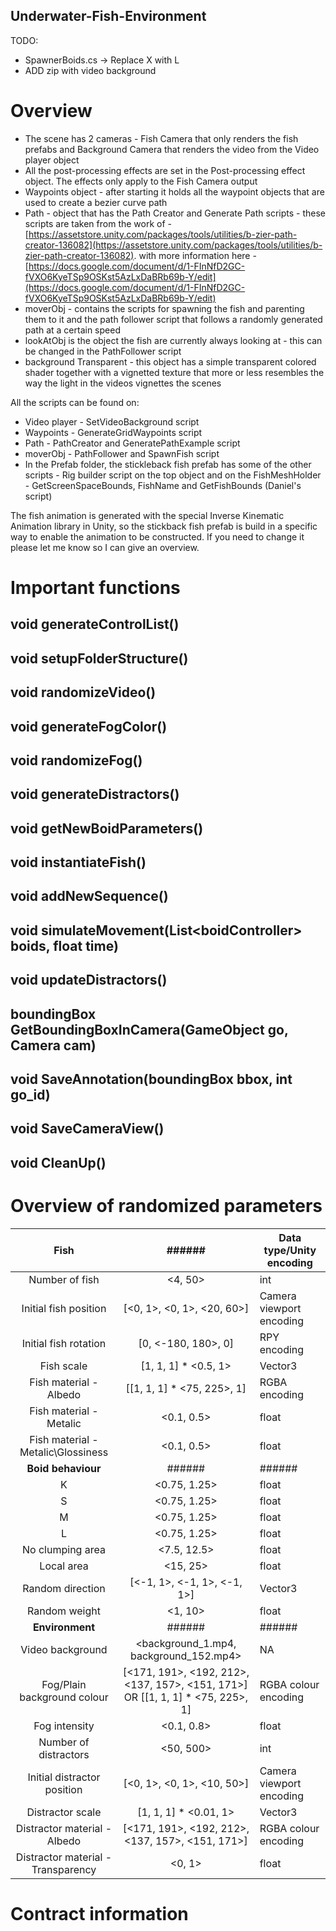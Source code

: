 ## Underwater-Fish-Environment
 TODO: 
- SpawnerBoids.cs -> Replace X with L
- ADD zip with video background

# Overview

- The scene has 2 cameras - Fish Camera that only renders the fish prefabs and Background Camera that renders the video from the Video player object
- All the post-processing effects are set in the Post-processing effect object. The effects only apply to the Fish Camera output
- Waypoints object - after starting it holds all the waypoint objects that are used to create a bezier curve path
- Path - object that has the Path Creator and Generate Path scripts - these scripts are taken from the work of - [https://assetstore.unity.com/packages/tools/utilities/b-zier-path-creator-136082](https://assetstore.unity.com/packages/tools/utilities/b-zier-path-creator-136082). with more information here - [https://docs.google.com/document/d/1-FInNfD2GC-fVXO6KyeTSp9OSKst5AzLxDaBRb69b-Y/edit](https://docs.google.com/document/d/1-FInNfD2GC-fVXO6KyeTSp9OSKst5AzLxDaBRb69b-Y/edit)
- moverObj - contains the scripts for spawning the fish and parenting them to it and the path follower script that follows a randomly generated path at a certain speed
- lookAtObj is the object the fish are currently always looking at - this can be changed in the PathFollower script
- background Transparent - this object has a simple transparent colored shader together with a vignetted texture that more or less resembles the way the light in the videos vignettes the scenes

All the scripts can be found on:
 - Video player - SetVideoBackground script
 - Waypoints - GenerateGridWaypoints script
 - Path - PathCreator and GeneratePathExample script
 - moverObj - PathFollower and SpawnFish script
 - In the Prefab folder, the stickleback fish prefab has some of the other scripts - Rig builder script on the top object and on the FishMeshHolder - GetScreenSpaceBounds, FishName and GetFishBounds (Daniel's script)
 
 The fish animation is generated with the special Inverse Kinematic Animation library in Unity, so the stickback fish prefab is build in a specific way to enable the animation to be constructed. If you need to change it please let me know so I can give an overview.
 
# Important functions
## void generateControlList()
## void setupFolderStructure()
## void randomizeVideo()
## void generateFogColor()
## void randomizeFog()
## void generateDistractors()
## void getNewBoidParameters()
## void instantiateFish()
## void addNewSequence()
## void simulateMovement(List\<boidController> boids, float time)
## void updateDistractors()
## boundingBox GetBoundingBoxInCamera(GameObject go, Camera cam)
## void SaveAnnotation(boundingBox bbox, int go_id)
## void SaveCameraView()
## void CleanUp()

# Overview of randomized parameters 
|**Fish**                            |                     ######                                                         | Data type/Unity encoding  |
|:----------------------------------:|:----------------------------------------------------------------------------------:|---------------------------|
| Number of fish                     |                                       <4, 50>                                      | int                       |
| Initial fish position              |                             [<0, 1>, <0, 1>, <20, 60>]                             | Camera viewport encoding  |
| Initial fish rotation              |                                 [0, <-180, 180>, 0]                                | RPY encoding              |
| Fish scale                         |                                [1, 1, 1] * <0.5, 1>                                | Vector3                   |
| Fish material - Albedo             |                             [[1, 1, 1] * <75, 225>, 1]                             | RGBA encoding             |
| Fish material - Metalic            |                                     <0.1, 0.5>                                     | float                     |
| Fish material - Metalic\Glossiness |                                     <0.1, 0.5>                                     | float                     |
|         **Boid behaviour**         |                                     ######                                         |       ######              |
| K                                  |                                    <0.75, 1.25>                                    | float                     |
| S                                  |                                    <0.75, 1.25>                                    | float                     |
| M                                  |                                    <0.75, 1.25>                                    | float                     |
| L                                  |                                    <0.75, 1.25>                                    | float                     |
| No clumping area                   |                                     <7.5, 12.5>                                    | float                     |
| Local area                         |                                      <15, 25>                                      | float                     |
| Random direction                   |                             [<-1, 1>, <-1, 1>, <-1, 1>]                            | Vector3                   |
| Random weight                      |                                       <1, 10>                                      | float                     |
|           **Environment**          |                            ######                                                  |          ######           |
| Video background                   |                       <background_1.mp4, background_152.mp4>                       | NA                        |
| Fog/Plain background colour        | [<171, 191>, <192, 212>, <137, 157>, <151, 171>]<br> OR [[1, 1, 1] * <75, 225>, 1] | RGBA colour encoding      |
| Fog intensity                      |                                     <0.1, 0.8>                                     | float                     |
| Number of distractors              |                                      <50, 500>                                     | int                       |
| Initial distractor position        |                             [<0, 1>, <0, 1>, <10, 50>]                             | Camera viewport encoding  |
| Distractor scale                   |                                [1, 1, 1] * <0.01, 1>                               | Vector3                   |
| Distractor material - Albedo       |                 [<171, 191>, <192, 212>, <137, 157>, <151,   171>]                 | RGBA colour encoding      |
| Distractor material - Transparency |                                       <0, 1>                                       | float                     |

# Contract information

